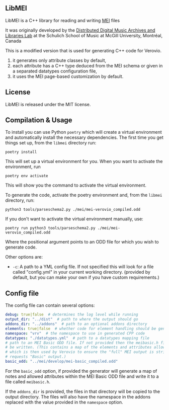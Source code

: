 LibMEI
------

LibMEI is a C++ library for reading and writing [MEI](https://music-encoding.org/) files

It was originally developed by the [Distributed Digital Music Archives and Libraries Lab](https://ddmal.music.mcgill.ca/) at the Schulich School of Music at McGill University, Montréal, Canada

This is a modified version that is used for generating C++ code for Verovio.

1. it generates only attribute classes by default,
2. each attribute has a C++ type deduced from the MEI schema or given in a separated datatypes configuration file,
3. it uses the MEI page-based customization by default.

License
-------

LibMEI is released under the MIT license.

Compilation & Usage
-------------------

To install you can use Python `poetry` which will create a virtual environment and automatically
install the necessary dependencies. The first time you get things set up, from the `libmei` directory run:

```shell
poetry install
```

This will set up a virtual environment for you. When you want to activate the environment, run

```shell
poetry env activate
```

This will show you the command to activate the virtual environment.

To generate the code, activate the poetry environment and, from the `libmei` directory, run:

```shell
python3 tools/parseschema2.py ./mei/mei-verovio_compiled.odd
```

If you don't want to activate the virtual environment manually, use:

```shell
poetry run python3 tools/parseschema2.py ./mei/mei-verovio_compiled.odd
```

Where the positional argument points to an ODD file for which you wish to generate code.

Other options are:

* `-c`: A path to a YML config file. If not specified this will look for a file called "config.yml"
        in your current working directory. (provided by default, but you can make your own if you
        have custom requirements.)

Config file
-----------

The config file can contain several options:

```yaml
debug: true|false  # determines the log level while running 
output_dir: "../dist"  # path to where the output should go
addons_dir: "../addons"  # path to an optional addons directory
elements: true|false  # whether code for element handling should be generated   
namespace: "vrv"  # the namespace to use in generated CPP code
datatypes: "./datatypes.yml"  # path to a datatypes mapping file
# path to an MEI Basic ODD file. If not provided then the meibasic.h file will not
# be written. (This contains a map of the elements and attributes allowed in MEI Basic
# which is then used by Verovio to ensure the "full" MEI output is stripped when the user
# requests "Basic" output.)
basic_odd: "../mei/develop/mei-basic_compiled.odd"   
```

For the `basic_odd` option, if provided the generator will generate a map of notes and allowed
attributes within the MEI Basic ODD file and write it to a file called `meibasic.h`.

If the `addons_dir` is provided, the files in that directory will be copied to the output directory.
The files will also have the namespace in the addons replaced with the value provided in the
`namespace` option.
